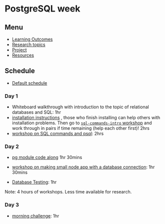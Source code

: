 # PostgreSQL week

## Menu

- [Learning Outcomes](./learning-outcomes.md)
- [Research topics](./research-afternoon.md)
- [Project](./project.md)
- [Resources](./resources)

## Schedule

- [Default schedule](../schedules/default.md)

### Day 1

- Whiteboard walkthrough with introduction to the topic of relational databases and SQL: 1hr
- [installation instructions](https://github.com/macintoshhelper/learn-sql/blob/master/postgresql/setup.md)
, those who finish installing can help others with installation problems.
Then go to [`sql-commands-intro` workshop](https://github.com/foundersandcoders/sql-commands-intro/) and work through in pairs if time remaining (help each other first)! 2hrs
- [workshop on SQL commands and psql](https://github.com/foundersandcoders/postgres-workshop): 2hrs

### Day 2

- [pg module code along](https://github.com/foundersandcoders/pg-walkthrough) 1hr 30mins
- [workshop on making small node app with a database connection](https://github.com/foundersandcoders/pg-workshop): 1hr 30mins

- [Database Testing](https://github.com/foundersandcoders/ws-database-testing/): 1hr

Note: 4 hours of workshops. Less time available for research.

### Day 3

- [morning challenge](https://github.com/foundersandcoders/db-morning-challenge): 1hr

